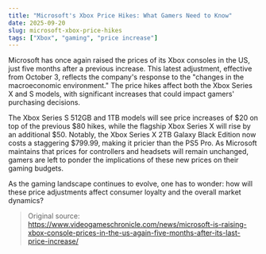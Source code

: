```yaml
---
title: "Microsoft's Xbox Price Hikes: What Gamers Need to Know"
date: 2025-09-20
slug: microsoft-xbox-price-hikes
tags: ["Xbox", "gaming", "price increase"]
---
```


Microsoft has once again raised the prices of its Xbox consoles in the US, just five months after a previous increase. This latest adjustment, effective from October 3, reflects the company's response to the "changes in the macroeconomic environment." The price hikes affect both the Xbox Series X and S models, with significant increases that could impact gamers' purchasing decisions.

The Xbox Series S 512GB and 1TB models will see price increases of $20 on top of the previous $80 hikes, while the flagship Xbox Series X will rise by an additional $50. Notably, the Xbox Series X 2TB Galaxy Black Edition now costs a staggering $799.99, making it pricier than the PS5 Pro. As Microsoft maintains that prices for controllers and headsets will remain unchanged, gamers are left to ponder the implications of these new prices on their gaming budgets.

As the gaming landscape continues to evolve, one has to wonder: how will these price adjustments affect consumer loyalty and the overall market dynamics?
> Original source: https://www.videogameschronicle.com/news/microsoft-is-raising-xbox-console-prices-in-the-us-again-five-months-after-its-last-price-increase/